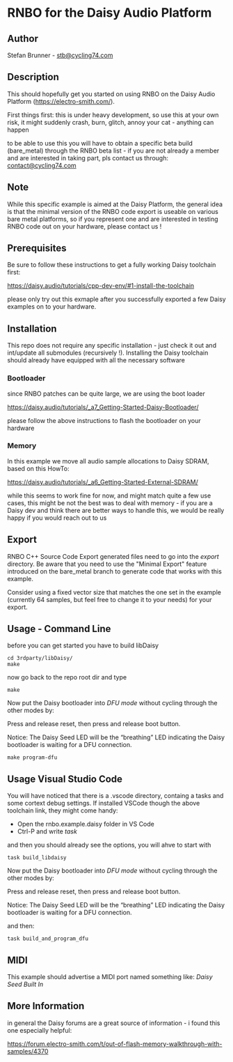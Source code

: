 # RNBO for the Daisy Audio Platform

## Author

Stefan Brunner - stb@cycling74.com

## Description

This should hopefully get you started on using RNBO on the Daisy Audio Platform (https://electro-smith.com/).

First things first: this is under heavy development, so use this at your own risk, it might suddenly crash, burn, glitch, annoy your cat - anything can happen

to be able to use this you will have to obtain a specific beta build (bare_metal) through the RNBO beta list - if you are not already a member and are interested in taking part, pls contact us through: contact@cycling74.com

## Note

While this specific example is aimed at the Daisy Platform, the general idea is that the minimal version of the RNBO code
export is useable on various bare metal platforms, so if you represent one and are interested in testing RNBO code
out on your hardware, please contact us !

## Prerequisites

Be sure to follow these instructions to get a fully working Daisy toolchain first:

https://daisy.audio/tutorials/cpp-dev-env/#1-install-the-toolchain

please only try out this exmaple after you successfully exported a few Daisy examples on to your hardware.

## Installation

This repo does not require any specific installation - just check it out and int/update all submodules (recursively !).
Installing the Daisy toolchain should already have equipped with all the necessary software

### Bootloader

since RNBO patches can be quite large, we are using the boot loader

https://daisy.audio/tutorials/_a7_Getting-Started-Daisy-Bootloader/

please follow the above instructions to flash the bootloader on your hardware

### Memory

In this example we move all audio sample allocations to Daisy SDRAM, based on this HowTo:

https://daisy.audio/tutorials/_a6_Getting-Started-External-SDRAM/

while this seems to work fine for now, and might match quite a few use cases, this might be not the best
was to deal with memory - if you are a Daisy dev and think there are better ways to handle this, we would 
be really happy if you would reach out to us

## Export

RNBO C++ Source Code Export generated files need to go into the _export_ directory. Be aware that you need to
use the "Minimal Export" feature introduced on the bare_metal branch to generate code that works with this example.

Consider using a fixed vector size that matches the one set in the example (currently 64 samples, but feel free to 
change it to your needs) for your export.

## Usage - Command Line

before you can get started you have to build libDaisy

    cd 3rdparty/libDaisy/
    make

now go back to the repo root dir and type

    make

Now put the Daisy bootloader into *DFU mode* without cycling through the other modes by:

Press and release reset, then press and release boot button.

Notice: The Daisy Seed LED will be the “breathing” LED indicating the Daisy bootloader is waiting for a DFU connection.

    make program-dfu


## Usage Visual Studio Code

You will have noticed that there is a .vscode directory, containg a tasks and some cortext debug settings. If
installed VSCode though the above toolchain link, they might come handy:

- Open the rnbo.example.daisy folder in VS Code
- Ctrl-P and write _task_

and then you should already see the options, you will ahve to start with

    task build_libdaisy

Now put the Daisy bootloader into *DFU mode* without cycling through the other modes by:

Press and release reset, then press and release boot button.

Notice: The Daisy Seed LED will be the “breathing” LED indicating the Daisy bootloader is waiting for a DFU connection.

and then:

    task build_and_program_dfu


## MIDI

This example should advertise a MIDI port named something like: _Daisy Seed Built In_


## More Information

in general the Daisy forums are a great source of information - i found this one especially helpful:

https://forum.electro-smith.com/t/out-of-flash-memory-walkthrough-with-samples/4370
